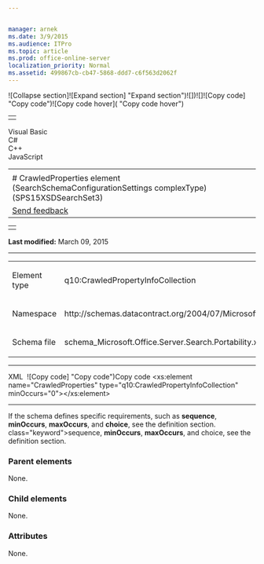 ```yaml
---


manager: arnek
ms.date: 3/9/2015
ms.audience: ITPro
ms.topic: article
ms.prod: office-online-server
localization_priority: Normal
ms.assetid: 499867cb-cb47-5868-ddd7-c6f563d2062f
---
```


![Collapse
section]![Expand
section] "Expand section")![]()![])![]![]()![Copy
code] "Copy code")![Copy code
hover]( "Copy code hover")
<table>
<tbody>
<tr class="odd">
<td align="left"></td>
</tr>
</tbody>
</table>

Visual Basic  
C\#  
C++  
JavaScript  

<table>
<tbody>
<tr class="odd">
<td align="left"><span id="runningHeaderText"></span></td>
</tr>
<tr class="even">
<td align="left"># CrawledProperties element (SearchSchemaConfigurationSettings complexType) (SPS15XSDSearchSet3)</td>
</tr>
<tr class="odd">
<td align="left"><span id="headfeedbackarea" class="feedbackhead"><a href="javascript:SubmitFeedback(&#39;docthis@Microsoft.com&#39;,&#39;&#39;,&#39;&#39;,&#39;&#39;,&#39;1.0.18082.1225&#39;,&#39;%0\dThank%20you%20for%20your%20feedback.%20The%20developer%20writing%20teams%20use%20your%20feedback%20to%20improve%20documentation.%20While%20we%20are%20reviewing%20your%20feedback,%20we%20may%20send%20you%20e-mail%20to%20ask%20for%20clarification%20or%20feedback%20on%20a%20solution.%20We%20do%20not%20use%20your%20e-mail%20address%20for%20any%20other%20purpose%20and%20we%20delete%20it%20after%20we%20finish%20our%20review.%0\AFor%20further%20information%20about%20the%20privacy%20policies%20of%20Microsoft,%20please%20see%20http://privacy.microsoft.com/en-us/default.aspx.%0\A%0\d&#39;,&#39;Customer%20feedback&#39;);">Send feedback</a></span></td>
</tr>
</tbody>
</table>

<table>
<colgroup>
<col width="100%" />
</colgroup>
<tbody>
<tr class="odd">
<td align="left"></td>
</tr>
</tbody>
</table>

**Last modified:** March 09, 2015


--------------------------------------------------------------------------------------------------------------------------------------------------------------------------------------------------------

<table>
<colgroup>
<col width="50%" />
<col width="50%" />
</colgroup>
<tbody>
<tr class="odd">
<td align="left"><p><span class="label">Element type</span></p></td>
<td align="left"><p>q10:CrawledPropertyInfoCollection</p></td>
</tr>
<tr class="even">
<td align="left"><p><span class="label">Namespace</span></p></td>
<td align="left"><p>http://schemas.datacontract.org/2004/07/Microsoft.Office.Server.Search.Portability</p></td>
</tr>
<tr class="odd">
<td align="left"><p><span class="label">Schema file</span></p></td>
<td align="left"><p>schema_Microsoft.Office.Server.Search.Portability.xsd</p></td>
</tr>
</tbody>
</table>


-----------------------------------------------------------------------------------------------------------------------------------------------------------------------------------------------

<span codelanguage="xmlLang"></span>
XML 
<span class="copyCode" onclick="CopyCode(this)"
onkeypress="CopyCode_CheckKey(this, event)"
onmouseover="ChangeCopyCodeIcon(this)"
onmouseout="ChangeCopyCodeIcon(this)" tabindex="0">![Copy
code] "Copy code")Copy code</span>
    <xs:element name="CrawledProperties" type="q10:CrawledPropertyInfoCollection" minOccurs="0"></xs:element>


------------------------------------------------------------------------------------------------------------------------------------------------------------------------------------------------------------

If the schema defines specific requirements, such as **sequence**, **minOccurs**, **maxOccurs**, and **choice**, see the definition section.
class="keyword">sequence</span>, **minOccurs**,
**maxOccurs**, and <span
class="keyword">choice</span>, see the definition section.

### Parent elements

None.

### Child elements

None.

### Attributes

None.








